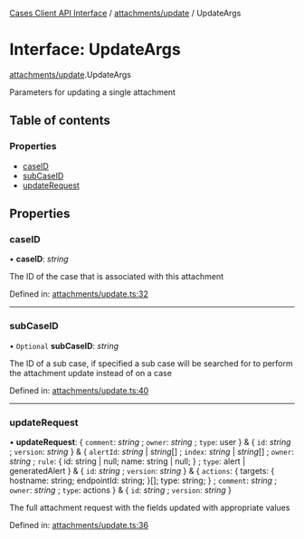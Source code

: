 [Cases Client API Interface](../cases_client_api.md) / [attachments/update](../modules/attachments_update.md) / UpdateArgs

# Interface: UpdateArgs

[attachments/update](../modules/attachments_update.md).UpdateArgs

Parameters for updating a single attachment

## Table of contents

### Properties

- [caseID](attachments_update.updateargs.md#caseid)
- [subCaseID](attachments_update.updateargs.md#subcaseid)
- [updateRequest](attachments_update.updateargs.md#updaterequest)

## Properties

### caseID

• **caseID**: *string*

The ID of the case that is associated with this attachment

Defined in: [attachments/update.ts:32](https://github.com/elastic/kibana/blob/a80791aa4cc/x-pack/plugins/cases/server/client/attachments/update.ts#L32)

___

### subCaseID

• `Optional` **subCaseID**: *string*

The ID of a sub case, if specified a sub case will be searched for to perform the attachment update instead of on a case

Defined in: [attachments/update.ts:40](https://github.com/elastic/kibana/blob/a80791aa4cc/x-pack/plugins/cases/server/client/attachments/update.ts#L40)

___

### updateRequest

• **updateRequest**: { `comment`: *string* ; `owner`: *string* ; `type`: user  } & { `id`: *string* ; `version`: *string*  } & { `alertId`: *string* \| *string*[] ; `index`: *string* \| *string*[] ; `owner`: *string* ; `rule`: { id: string \| null; name: string \| null; } ; `type`: alert \| generatedAlert  } & { `id`: *string* ; `version`: *string*  } & { `actions`: { targets: { hostname: string; endpointId: string; }[]; type: string; } ; `comment`: *string* ; `owner`: *string* ; `type`: actions  } & { `id`: *string* ; `version`: *string*  }

The full attachment request with the fields updated with appropriate values

Defined in: [attachments/update.ts:36](https://github.com/elastic/kibana/blob/a80791aa4cc/x-pack/plugins/cases/server/client/attachments/update.ts#L36)
